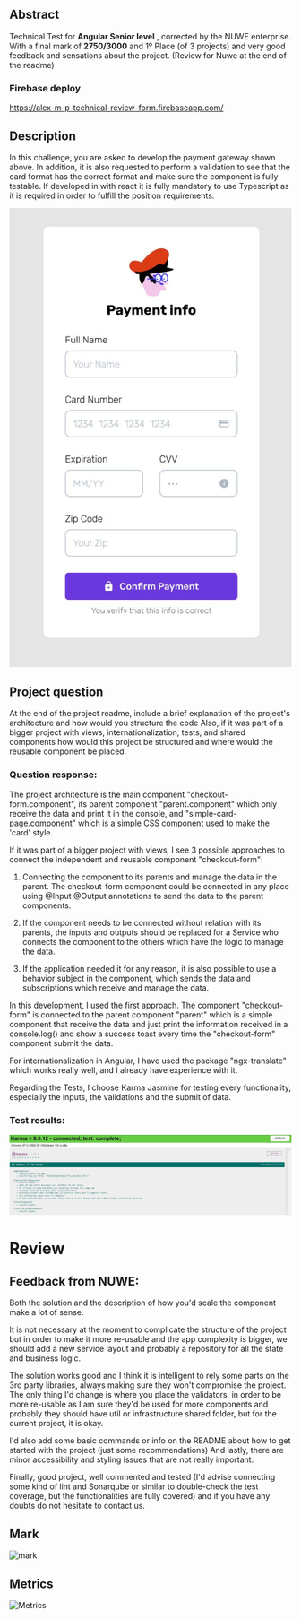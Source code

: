 ## Abstract
Technical Test for **Angular Senior level** , corrected by the NUWE enterprise. With a final mark of **2750/3000** and 1º Place (of 3 projects) and very good feedback and sensations about the project. (Review for Nuwe at the end of the readme)


### Firebase deploy
https://alex-m-p-technical-review-form.firebaseapp.com/

## Description
In this challenge, you are asked to develop the payment gateway shown above.
In addition, it is also requested to perform a validation to see that the card format has the correct format and make sure the component is fully testable.
If developed in with react it is fully mandatory to use Typescript as it is required in order to fulfill the position requirements.

![Objetive payment gateway](payment_gateway.JPG)


## Project question 
At the end of the project readme, include a brief explanation of the project's architecture and how would you structure the code Also, if it was part of a bigger project with views, internationalization, tests, and shared components how would this project be structured and where would the reusable component be placed.


### Question response:

The project architecture is the main component "checkout-form.component", its parent component "parent.component" which only receive the data and print it in the console, and "simple-card-page.component" which is a simple CSS component used to make the 'card' style.

If it was part of a bigger project with views, I see 3 possible approaches to connect the independent and reusable component "checkout-form":

1. Connecting the component to its parents and manage the data in the parent. The checkout-form component could be connected in any place using @Input @Output annotations to send the data to the parent components.

2. If the component needs to be connected without relation with its parents, the inputs and outputs should be replaced for a Service who connects the component to the others which have the logic to manage the data.

3. If the application needed it for any reason, it is also possible to use a behavior subject in the component, which sends the data and subscriptions which receive and manage the data.

In this development, I used the first approach. The component "checkout-form" is connected to the parent component "parent" which is a simple component that receive the data and just print the information received in a console.log() and show a success toast every time the "checkout-form" component submit the data.

For internationalization in Angular, I have used the package "ngx-translate" which works really well, and I already have experience with it.

Regarding the Tests, I choose Karma Jasmine for testing every functionality, especially the inputs, the validations and the submit of data. 

### Test results:
![Test results](test_results.JPG)





# Review

## Feedback from NUWE: 
Both the solution and the description of how you'd scale the component make a lot of sense.

It is not necessary at the moment to complicate the structure of the project but in order to make it more re-usable and the app complexity is bigger, we should add a new service layout and probably a repository for all the state and business logic.

The solution works good and I think it is intelligent to rely some parts on the 3rd party libraries, always making sure they won't compromise the project. The only thing I'd change is where you place the validators, in order to be more re-usable as I am sure they'd be used for more components and probably they should have util or infrastructure shared folder, but for the current project, it is okay.

I'd also add some basic commands or info on the README about how to get started with the project (just some recommendations) And lastly, there are minor accessibility and styling issues that are not really important.

Finally, good project, well commented and tested (I'd advise connecting some kind of lint and Sonarqube or similar to double-check the test coverage, but the functionalities are fully covered) and if you have any doubts do not hesitate to contact us.

## Mark

![mark](https://user-images.githubusercontent.com/33956661/157881456-e3c8d188-be18-4e3f-bd7d-e1475688d0f5.PNG)


## Metrics

![Metrics](https://user-images.githubusercontent.com/33956661/157881493-ece5877d-e220-4c9c-999c-24666c0bcd88.PNG)


